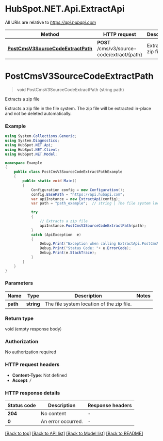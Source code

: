 # HubSpot.NET.Api.ExtractApi

All URIs are relative to *https://api.hubapi.com*

Method | HTTP request | Description
------------- | ------------- | -------------
[**PostCmsV3SourceCodeExtractPath**](ExtractApi.md#postcmsv3sourcecodeextractpath) | **POST** /cms/v3/source-code/extract/{path} | Extracts a zip file


<a name="postcmsv3sourcecodeextractpath"></a>
# **PostCmsV3SourceCodeExtractPath**
> void PostCmsV3SourceCodeExtractPath (string path)

Extracts a zip file

Extracts a zip file in the file system. The zip file will be extracted in-place and not be deleted automatically.

### Example
```csharp
using System.Collections.Generic;
using System.Diagnostics;
using HubSpot.NET.Api;
using HubSpot.NET.Client;
using HubSpot.NET.Model;

namespace Example
{
    public class PostCmsV3SourceCodeExtractPathExample
    {
        public static void Main()
        {
            Configuration config = new Configuration();
            config.BasePath = "https://api.hubapi.com";
            var apiInstance = new ExtractApi(config);
            var path = "path_example";  // string | The file system location of the zip file.

            try
            {
                // Extracts a zip file
                apiInstance.PostCmsV3SourceCodeExtractPath(path);
            }
            catch (ApiException  e)
            {
                Debug.Print("Exception when calling ExtractApi.PostCmsV3SourceCodeExtractPath: " + e.Message );
                Debug.Print("Status Code: "+ e.ErrorCode);
                Debug.Print(e.StackTrace);
            }
        }
    }
}
```

### Parameters

Name | Type | Description  | Notes
------------- | ------------- | ------------- | -------------
 **path** | **string**| The file system location of the zip file. | 

### Return type

void (empty response body)

### Authorization

No authorization required

### HTTP request headers

 - **Content-Type**: Not defined
 - **Accept**: */*


### HTTP response details
| Status code | Description | Response headers |
|-------------|-------------|------------------|
| **204** | No content |  -  |
| **0** | An error occurred. |  -  |

[[Back to top]](#) [[Back to API list]](../README.md#documentation-for-api-endpoints) [[Back to Model list]](../README.md#documentation-for-models) [[Back to README]](../README.md)

